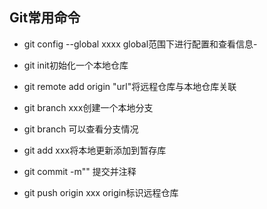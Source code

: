 ## Git常用命令

- git config --global xxxx global范围下进行配置和查看信息-
- git init初始化一个本地仓库
- git remote add origin "url"将远程仓库与本地仓库关联
- git branch xxx创建一个本地分支
- git branch 可以查看分支情况

- git add xxx将本地更新添加到暂存库
- git commit -m"" 提交并注释
- git push origin xxx origin标识远程仓库
